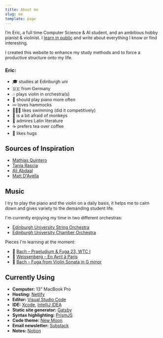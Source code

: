 ```yaml
---
title: About me
slug: me
template: page
---
```


I’m Eric, a full time Computer Science & AI student, and an ambitious hobby pianist & violinist. I [learn in public](/learn) and write about everything I know or find interesting.

I created this website to enhance my study methods and
to force a productive structure onto my life.


### Eric:

- 🎓 studies at Edinburgh uni
- 🇩🇪 from Germany
- 🎶 plays violin in orchestra(s)
- 🎹 should play piano more often
- 💤 loves hammocks
- 🏊🏼‍♂️ likes swimming (did it competitively)
- 🙉 is a bit afraid of monkeys
- 📖 admires Latin literature
- ☕️ prefers tea over coffee
- 🤗 likes hugs

## Sources of Inspiration

- [Mathias Quintero](https://quintero.io/)
- [Tania Rascia](https://github.com/taniarascia)
- [Ali Abdaal](https://www.youtube.com/user/Sepharoth64)
- [Matt D'Avella](https://www.youtube.com/user/blackboxfilmcompany)

## Music

I try to play the piano and the violin on a daily basis,
it helps me to calm down and gives variety to the demanding
student life.

I'm currently enjoying my time in two different orchestras:

- [Edinburgh University String Orchestra](https://string.eusa.ed.ac.uk/)
- [Edinburgh University Chamber Orchestra](https://www.facebook.com/EdinburghUniversityChamberOrchestra)

Pieces I'm learning at the moment:
- 🎹 [Bach – Praeludium & Fuga 23, WTC I](https://www.youtube.com/watch?v=b-vwOTn6FzI)
- 🎹 [Weissenberg – En Avril à Paris](https://www.youtube.com/watch?v=7k2vQgC_hbc)
- 🎻 [Bach – Fuga from Violin Sonata in G minor](https://youtu.be/nA-qcCwWSJE?list=PL9v-gQTzlEY97y1n-XT_OKb8IIQ7M0xVD&t=262)

## Currently Using

- **Computer:** 13" MacBook Pro
- **Hosting:** [Netlify](https://netlify.com)
- **Editor:** [Visual Studio Code](https://code.visualstudio.com/)
- **IDE:**  [Xcode](https://developer.apple.com/xcode/), [IntelliJ IDEA](https://www.jetbrains.com/de-de/idea/)
- **Static site generator:** [Gatsby](https://gatsbyjs.org)
- **Syntax highlighting:** [PrismJS](http://prismjs.com/)
- **Code theme:** [New Moon](https://taniarascia.github.io/new-moon)
- **Email newsletter:** [Substack](https://substack.com)
- **Notes:** [Notion](https://www.notion.so/?r=0970c1810c2f45918f297f8aefc85041)
